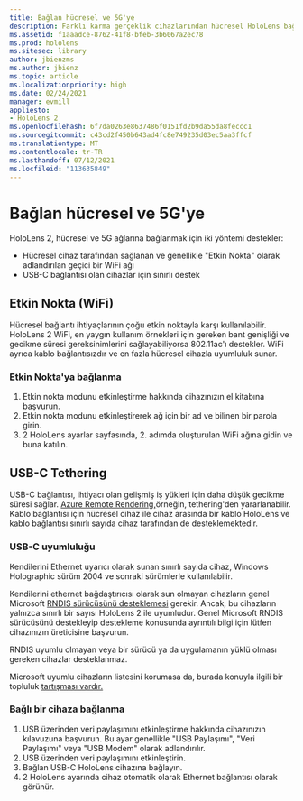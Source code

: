 ```yaml
---
title: Bağlan hücresel ve 5G'ye
description: Farklı karma gerçeklik cihazlarından hücresel HoloLens bağlanma.
ms.assetid: f1aaadce-8762-41f8-bfeb-3b6067a2ec78
ms.prod: hololens
ms.sitesec: library
author: jbienzms
ms.author: jbienz
ms.topic: article
ms.localizationpriority: high
ms.date: 02/24/2021
manager: evmill
appliesto:
- HoloLens 2
ms.openlocfilehash: 6f7da0263e8637486f0151fd2b9da55da8feccc1
ms.sourcegitcommit: c43cd2f450b643ad4fc8e749235d03ec5aa3ffcf
ms.translationtype: MT
ms.contentlocale: tr-TR
ms.lasthandoff: 07/12/2021
ms.locfileid: "113635849"
---
```

# <a name="connect-to-cellular-and-5g"></a>Bağlan hücresel ve 5G'ye

HoloLens 2, hücresel ve 5G ağlarına bağlanmak için iki yöntemi destekler:

- Hücresel cihaz tarafından sağlanan ve genellikle "Etkin Nokta" olarak adlandırılan geçici bir WiFi ağı
- USB-C bağlantısı olan cihazlar için sınırlı destek

## <a name="hotspot-wifi"></a>Etkin Nokta (WiFi)

Hücresel bağlantı ihtiyaçlarının çoğu etkin noktayla karşı kullanılabilir. HoloLens 2 WiFi, en yaygın kullanım örnekleri için gereken bant genişliği ve gecikme süresi gereksinimlerini sağlayabiliyorsa 802.11ac'ı destekler. WiFi ayrıca kablo bağlantısızdır ve en fazla hücresel cihazla uyumluluk sunar.

### <a name="connecting-to-a-hotspot"></a>Etkin Nokta'ya bağlanma

1. Etkin nokta modunu etkinleştirme hakkında cihazınızın el kitabına başvurun.
1. Etkin nokta modunu etkinleştirerek ağ için bir ad ve bilinen bir parola girin.
1. 2 HoloLens ayarlar sayfasında, 2. adımda oluşturulan WiFi ağına gidin ve buna katılın.

## <a name="usb-c-tethering"></a>USB-C Tethering

USB-C bağlantısı, ihtiyacı olan gelişmiş iş yükleri için daha düşük gecikme süresi sağlar. [Azure Remote Rendering,](https://azure.microsoft.com/services/remote-rendering)örneğin, tethering'den yararlanabilir. Kablo bağlantısı için hücresel cihaz ile cihaz arasında bir kablo HoloLens ve kablo bağlantısı sınırlı sayıda cihaz tarafından de desteklemektedir.

### <a name="usb-c-compatibility"></a>USB-C uyumluluğu

Kendilerini Ethernet uyarıcı olarak sunan sınırlı sayıda cihaz, Windows Holographic sürüm 2004 ve sonraki sürümlerle kullanılabilir.

Kendilerini ethernet bağdaştırıcısı olarak sun olmayan cihazların genel Microsoft [RNDIS sürücüsünü desteklemesi](/windows-hardware/drivers/network/overview-of-remote-ndis--rndis-) gerekir. Ancak, bu cihazların yalnızca sınırlı bir sayısı HoloLens 2 ile uyumludur. Genel Microsoft RNDIS sürücüsünü destekleyip destekleme konusunda ayrıntılı bilgi için lütfen cihazınızın üreticisine başvurun.

RNDIS uyumlu olmayan veya bir sürücü ya da uygulamanın yüklü olması gereken cihazlar desteklanmaz.

Microsoft uyumlu cihazların listesini korumasa da, burada konuyla ilgili bir topluluk [tartışması vardır.](https://aka.ms/HLCommunityCell)

### <a name="connecting-to-a-tethered-device"></a>Bağlı bir cihaza bağlanma

1. USB üzerinden veri paylaşımını etkinleştirme hakkında cihazınızın kılavuzuna başvurun. Bu ayar genellikle "USB Paylaşımı", "Veri Paylaşımı" veya "USB Modem" olarak adlandırılır.
1. USB üzerinden veri paylaşımını etkinleştirin.
1. Bağlan USB-C HoloLens cihazına bağlayın.
1. 2 HoloLens ayarında cihaz otomatik olarak Ethernet bağlantısı olarak görünür.
